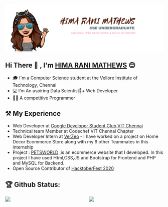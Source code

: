![Hima Rani Mathews Banner Image](./Banner2.png)

## Hi There 👋 , I'm  [HIMA RANI MATHEWS](https://himaranimathews.github.io/) :blush:


- 🎓 I'm a Computer Science student at the Vellore Institute of Technology, Chennai
- 💻 I’m An aspiring Data Scientist🦸‍+ Web Developer 
- 👨‍💻 A competitive Programmer


## ⚒ My Experience

* Web Developer at [Google Developer Student Club VIT Chennai](https://github.com/dscvitc)
* Technical team Member at Codechef VIT Chennai Chapter
* Web Developer Intern at [VerZeo](https://www.verzeo.com/https://github.com/girlscript) - I have worked on a project on Home Decor Ecommerce Store along with my 9 other Teammates in this internship
* Project : [PETSWORLD](https://github.com/HimaRaniMathews/PETSWORLD-Ecommerce_Website.git) ,is an ecommerce website that I developed. In this project I have used Html,CSS,JS and Bootstrap for Frontend and PHP and MySQL for Backend. 
* Open Source Contributor of [HacktoberFest 2020](https://hacktoberfest.digitalocean.com/) 


## 🏆 Github Status:

<img  src="https://github-readme-stats.vercel.app/api?username=himaranimathews&show_icons=true&theme=tokyonight" width="47%" align="left" >
<img  src="https://github-readme-streak-stats.herokuapp.com/?user=himaranimathews&theme=tokyonight" width="47%" align="right" >
<br>


